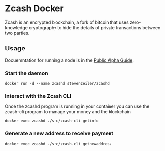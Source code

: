# Zcash Docker

Zcash is an encrypted blockchain, a fork of bitcoin that uses
zero-knowledge cryptography to hide the details of private transactions
between two parties.

## Usage

Docuemntation for running a node is in the [Public Alpha Guide](https://github.com/zcash/zcash/wiki/Public-Alpha-Guide).

### Start the daemon

````
docker run -d --name zcashd stevenzeiler/zcashd
````

### Interact with the Zcash CLI
Once the zcashd program is running in your container you can use the
zcash-cli program to manage your money and the blockchain

````
docker exec zcashd ./src/zcash-cli getinfo
````

### Generate a new address to receive payment

````
docker exec zcashd ./src/zcash-cli getnewaddress
````

